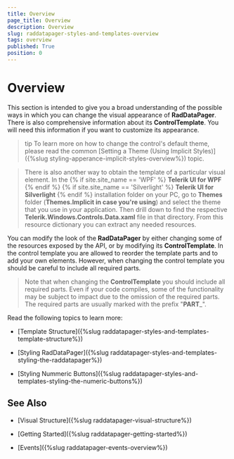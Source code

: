 ```yaml
---
title: Overview
page_title: Overview
description: Overview
slug: raddatapager-styles-and-templates-overview
tags: overview
published: True
position: 0
---
```


# Overview

This section is intended to give you a broad understanding of the possible ways in which you can change the visual appearance of  __RadDataPager__. There is also comprehensive information about its __ControlTemplate__. You will need this information if you want to customize its appearance.
        

>tip To learn more on how to change the control's default theme, please read the common [Setting a Theme (Using Implicit Styles)]({%slug styling-apperance-implicit-styles-overview%}) topic.   

>There is also another way to obtain the template of a particular visual element. In the
{% if site.site_name == 'WPF' %}
__Telerik UI for WPF__
{% endif %}
{% if site.site_name == 'Silverlight' %}
__Telerik UI for Silverlight__
{% endif %}
 installation folder on your PC, go to __Themes__ folder (__Themes.Implicit in case you're using__) and select the theme that you use in your application. Then drill down to find the respective __Telerik.Windows.Controls.Data.xaml__ file in that directory. From this resource dictionary you can extract any needed resources.
          

You can modify the look of the __RadDataPager__ by either changing some of the resources exposed by the API, or by modifying its __ControlTemplate__. In the control template you are allowed to reorder the template parts and to add your own elements. However, when changing the control template you should be careful to include all required parts.
        

>Note that when changing the __ControlTemplate__ you should include all required parts. Even if your code compiles, some of the functionality may be subject to impact due to the omission of the required parts. The required parts are usually marked with the prefix "__PART___".
          

Read the following topics to learn more:

* [Template Structure]({%slug raddatapager-styles-and-templates-template-structure%})

* [Styling RadDataPager]({%slug raddatapager-styles-and-templates-styling-the-raddatapager%})

* [Styling Nummeric Buttons]({%slug raddatapager-styles-and-templates-styling-the-numeric-buttons%})

## See Also

 * [Visual Structure]({%slug raddatapager-visual-structure%})

 * [Getting Started]({%slug raddatapager-getting-started%})

 * [Events]({%slug raddatapager-events-overview%})
